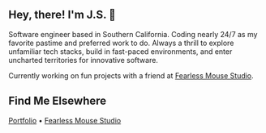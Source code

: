 ## Hey, there! I'm J.S. 👋

Software engineer based in Southern California. Coding nearly 24/7 as my favorite pastime and preferred work to do. Always a thrill to explore unfamiliar tech stacks, build in fast-paced environments, and enter uncharted territories for innovative software.

Currently working on fun projects with a friend at [Fearless Mouse Studio](https://www.fearlessmouse.com/).

## Find Me Elsewhere
[Portfolio](https://jspescas.io/) • [Fearless Mouse Studio](https://www.fearlessmouse.com/)
